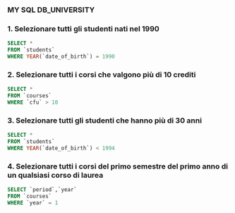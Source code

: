 ### MY SQL DB_UNIVERSITY ###

### 1. Selezionare tutti gli studenti nati nel 1990 ### 

```SQL
SELECT *
FROM `students`
WHERE YEAR(`date_of_birth`) = 1990
```
### 2. Selezionare tutti i corsi che valgono più di 10 crediti ###

```SQL
SELECT *
FROM `courses`
WHERE `cfu` > 10
```
### 3. Selezionare tutti gli studenti che hanno più di 30 anni ### 

```SQL
SELECT *
FROM `students`
WHERE YEAR(`date_of_birth`) < 1994
```
### 4. Selezionare tutti i corsi del primo semestre del primo anno di un qualsiasi corso di laurea ###

```SQL
SELECT `period`,`year` 
FROM `courses`
WHERE `year` = 1
```
